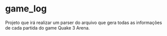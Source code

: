 # game_log
Projeto que irá realizar um parser do arquivo que gera todas as informações de cada partida do game Quake 3 Arena.

